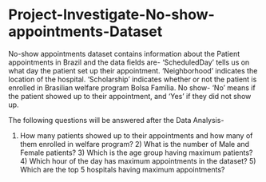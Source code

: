 # Project-Investigate-No-show-appointments-Dataset
No-show appointments dataset contains information about the Patient appointments in Brazil and the data fields are- ‘ScheduledDay’ tells us on what day the patient set up their appointment. ‘Neighborhood’ indicates the location of the hospital. ‘Scholarship’ indicates whether or not the patient is enrolled in Brasilian welfare program Bolsa Família. No show- ‘No’ means if the patient showed up to their appointment, and ‘Yes’ if they did not show up.

The following questions will be answered after the Data Analysis-
1) How many patients showed up to their appointments and how many of them enrolled in welfare program? 2) What is the number of Male and Female patients? 3) Which is the age group having maximum patients? 4) Which hour of the day has maximum appointments in the dataset? 5) Which are the top 5 hospitals having maximum appointments?

